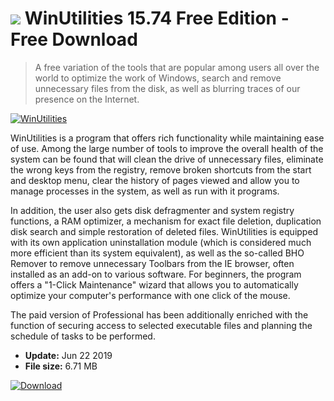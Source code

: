 # ![](https://cdn.softexe.net/static/icon/3/winutilities-8274.png) WinUtilities 15.74 Free Edition - Free Download

> A free variation of the tools that are popular among users all over the world to optimize the work of Windows, search and remove unnecessary files from the disk, as well as blurring traces of our presence on the Internet.

[![WinUtilities](https://gallery.dpcdn.pl/imgc/Tools/949/g_-_420x350_1.5_-_x20170213153054_0.png)](https://softexe.net/win/system/tweaking-optimizing/winutilities:hbgd.html)

WinUtilities is a program that offers rich functionality while maintaining ease of use. Among the large number of tools to improve the overall health of the system can be found that will clean the drive of unnecessary files, eliminate the wrong keys from the registry, remove broken shortcuts from the start and desktop menu, clear the history of pages viewed and allow you to manage processes in the system, as well as run with it programs.
 
 In addition, the user also gets disk defragmenter and system registry functions, a RAM optimizer, a mechanism for exact file deletion, duplication disk search and simple restoration of deleted files. WinUtilities is equipped with its own application uninstallation module (which is considered much more efficient than its system equivalent), as well as the so-called BHO Remover to remove unnecessary Toolbars from the IE browser, often installed as an add-on to various software. For beginners, the program offers a "1-Click Maintenance" wizard that allows you to automatically optimize your computer's performance with one click of the mouse.
 
 The paid version of Professional has been additionally enriched with the function of securing access to selected executable files and planning the schedule of tasks to be performed.


- **Update:** Jun 22 2019
- **File size:** 6.71 MB

[![Download](https://cdn.softexe.net/static/img/download.png)](https://softexe.net/win/system/tweaking-optimizing/winutilities:hbgd.html)

